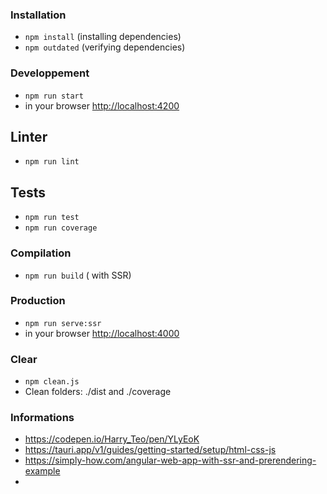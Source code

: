 
### Installation
* `npm install` (installing dependencies)
* `npm outdated` (verifying dependencies)

### Developpement
* `npm run start`
* in your browser [http://localhost:4200](http://localhost:4200) 

## Linter
* `npm run lint`

## Tests
* `npm run test`
* `npm run coverage`

### Compilation
* `npm run build`       ( with SSR)

### Production
* `npm run serve:ssr`
* in your browser [http://localhost:4000](http://localhost:4000) 

### Clear
* `npm clean.js`
* Clean folders: ./dist and ./coverage 


### Informations

* https://codepen.io/Harry_Teo/pen/YLyEoK
* https://tauri.app/v1/guides/getting-started/setup/html-css-js
* https://simply-how.com/angular-web-app-with-ssr-and-prerendering-example
* 
